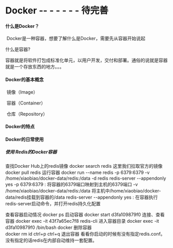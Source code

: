 # Docker    -- - - - - - 待完善

#### 什么是Docker？

​	Docker是一种容器，想要了解什么是Docker，需要先从容器开始说起

什么是容器?

​	容器就是将软件打包成标准化单元，以用户开发，交付和部署。通俗的说就是容器就是一个存放东西的地方。。。



#### Docker的基本概念

​	镜像（Image）

​	容器（Container）

​	仓库（Repository）

#### Docker的特点





#### Docker的日常使用

##### 	使用 Redis的Docker容器

查找Docker Hub上的redis镜像
docker search  redis
这里我们拉取官方的镜像
docker pull  redis
运行容器
docker run --name redis -p 6379:6379  -v /home/xiaobiao/docker-data/redis:/data -d redis redis-server --appendonly yes
-p 6379:6379 : 将容器的6379端口映射到主机的6379端口
-v /home/xiaobiao/docker-data/redis:/data   将主机中/home/xiaobiao/docker-data/redis挂载到容器的/data
redis-server --appendonly yes : 在容器执行redis-server启动命令，并打开redis持久化配置



查看容器启动情况
docker ps
启动容器
docker start d3fa109879f0
连接、查看容器
docker exec -it 43f7a65ec7f8 redis-cli
进入容器目录
docker exec -it d3fa109879f0 /bin/bash
docker 删除容器  
docker rm id
 ctrl+p ctrl+q 退出容器
看看你启动的时候有没有指定redis.conf。没有指定的话redis在内部自动维持一套配置。